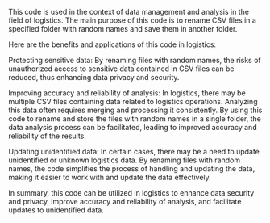 This code is used in the context of data management and analysis in the field of logistics. The main purpose of this code is to rename CSV files in a specified folder with random names and save them in another folder.

Here are the benefits and applications of this code in logistics:

Protecting sensitive data: By renaming files with random names, the risks of unauthorized access to sensitive data contained in CSV files can be reduced, thus enhancing data privacy and security.

Improving accuracy and reliability of analysis: In logistics, there may be multiple CSV files containing data related to logistics operations. Analyzing this data often requires merging and processing it consistently. By using this code to rename and store the files with random names in a single folder, the data analysis process can be facilitated, leading to improved accuracy and reliability of the results.

Updating unidentified data: In certain cases, there may be a need to update unidentified or unknown logistics data. By renaming files with random names, the code simplifies the process of handling and updating the data, making it easier to work with and update the data effectively.

In summary, this code can be utilized in logistics to enhance data security and privacy, improve accuracy and reliability of analysis, and facilitate updates to unidentified data.
